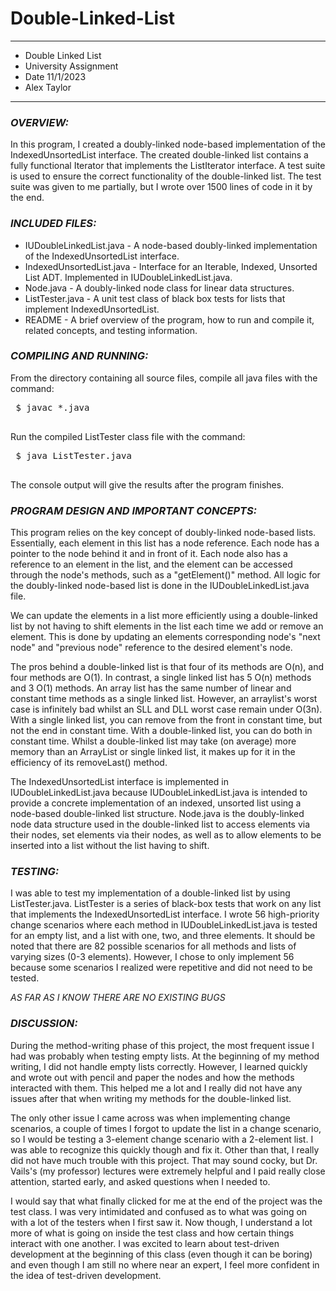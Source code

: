 # Double-Linked-List
****************
* Double Linked List
* University Assignment
* Date 11/1/2023
* Alex Taylor
**************** 

### ***OVERVIEW:***

In this program, I created a doubly-linked node-based implementation
of the IndexedUnsortedList interface. The created double-linked list
contains a fully functional Iterator that implements the 
ListIterator interface. A test suite is used to ensure the correct
functionality of the double-linked list. The test suite was given to 
me partially, but I wrote over 1500 lines of code in it by the end.


### ***INCLUDED FILES:***

 * IUDoubleLinkedList.java - A node-based doubly-linked implementation of the IndexedUnsortedList interface.
 * IndexedUnsortedList.java - Interface for an Iterable, Indexed, Unsorted List ADT. Implemented in IUDoubleLinkedList.java.
 * Node.java - A doubly-linked node class for linear data structures.
 * ListTester.java - A unit test class of black box tests for lists that implement IndexedUnsortedList.
 * README - A brief overview of the program, how to run and compile it, related concepts, and testing information.


### ***COMPILING AND RUNNING:***

 From the directory containing all source files, compile all
 java files with the command:
 <pre>
 $ javac *.java
 </pre>

 Run the compiled ListTester class file with the command:
 <pre>
 $ java ListTester.java
 </pre>

 The console output will give the results after the program finishes.


### ***PROGRAM DESIGN AND IMPORTANT CONCEPTS:***

 This program relies on the key concept of doubly-linked node-based lists.
 Essentially, each element in this list has a node reference. Each
 node has a pointer to the node behind it and in front of it.
 Each node also has a reference to an element in the list, and the
 element can be accessed through the node's methods, such as 
 a "getElement()" method. All logic for the doubly-linked 
 node-based list is done in the IUDoubleLinkedList.java file.

 We can update the elements in a list more efficiently 
 using a double-linked list by not having to shift elements in 
 the list each time we add or remove an element. This is done 
 by updating an elements corresponding node's "next node" and 
 "previous node" reference to the desired element's node.

 The pros behind a double-linked list is that four of its methods are O(n), and
 four methods are O(1). In contrast, a single linked list has 5 O(n) methods and
 3 O(1) methods. An array list has the same number of linear and constant time methods as a 
 single linked list. However, an arraylist's worst case is infinitely bad whilst an SLL and DLL 
 worst case remain under O(3n). With a single linked list, you can remove from the
 front in constant time, but not the end in constant time. With a double-linked list, 
 you can do both in constant time. Whilst a double-linked list may take (on average) 
 more memory than an ArrayList or single linked list, it makes up for it in the 
 efficiency of its removeLast() method.

 The IndexedUnsortedList interface is implemented in IUDoubleLinkedList.java
 because IUDoubleLinkedList.java is intended to provide a concrete implementation of 
 an indexed, unsorted list using a node-based double-linked list structure. 
 Node.java is the doubly-linked node data structure used in the double-linked list 
 to access elements via their nodes, set elements via their nodes, as well as to 
 allow elements to be inserted into a list without the list having to shift.


### ***TESTING:***

 I was able to test my implementation of a double-linked list by using 
 ListTester.java. ListTester is a series of black-box tests that work on any
 list that implements the IndexedUnsortedList interface. 
 I wrote 56 high-priority change scenarios where each method in IUDoubleLinkedList.java 
 is tested for an empty list, and a list with one, two, and three elements. It 
 should be noted that there are 82 possible scenarios for all methods and lists of 
 varying sizes (0-3 elements). However, I chose to only implement 56 because some 
 scenarios I realized were repetitive and did not need to be tested.

 *AS FAR AS I KNOW THERE ARE NO EXISTING BUGS*


### ***DISCUSSION:***
 
 During the method-writing phase of this project, the most frequent
 issue I had was probably when testing empty lists. At the beginning of
 my method writing, I did not handle empty lists correctly. However, I
 learned quickly and wrote out with pencil and paper the nodes and how the
 methods interacted with them. This helped me a lot and I really did not have 
 any issues after that when writing my methods for the double-linked list.

 The only other issue I came across was when implementing change scenarios, a couple of times I
 forgot to update the list in a change scenario, so I would be testing a 3-element
 change scenario with a 2-element list. I was able to recognize this quickly though
 and fix it. Other than that, I really did not have much trouble with this project. That
 may sound cocky, but Dr. Vails's (my professor) lectures were extremely helpful and I paid 
 really close attention, started early, and asked questions when I needed to. 

 I would say that what finally clicked for me at the end of the project was the test class.
 I was very intimidated and confused as to what was going on with a lot of the testers when
 I first saw it. Now though, I understand a lot more of what is going on inside the test class
 and how certain things interact with one another. I was excited to learn about test-driven development
 at the beginning of this class (even though it can be boring) and even though I am 
 still no where near an expert, I feel more confident in the idea of test-driven development.
